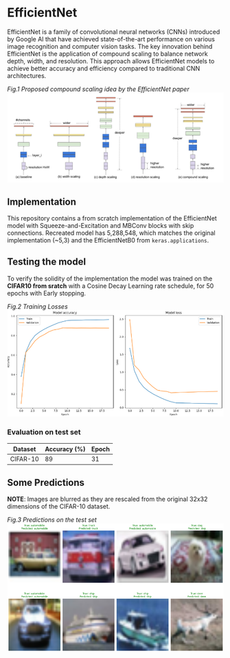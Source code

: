 # EfficientNet
EfficientNet is a family of convolutional neural networks (CNNs) introduced by Google AI that have achieved state-of-the-art performance on various image recognition and computer vision tasks. The key innovation behind EfficientNet is the application of compound scaling to balance network depth, width, and resolution. This approach allows EfficientNet models to achieve better accuracy and efficiency compared to traditional CNN architectures.

*Fig.1 Proposed compound scaling idea by the EfficientNet paper*
![Compound scaling](./readme_images/compound%20scaling.png)

## Implementation
This repository contains a from scratch implementation of the EfficientNet model with Squeeze-and-Excitation and MBConv blocks with skip connections. Recreated model has 5,288,548, which matches the original implementation (~5,3) and the EfficientNetB0 from `keras.applications`.

## Testing the model
To verify the solidity of the implementation the model was trained on the **CIFAR10 from sratch** with a Cosine Decay Learning rate schedule, for 50 epochs with Early stopping.

*Fig.2 Training Losses*
![Losses](./readme_images/losses.png)

### Evaluation on test set
| Dataset   | Accuracy (%) | Epoch |
|-----------|--------------|-------|
| CIFAR-10  | 89           | 31    |


## Some Predictions
**NOTE**: Images are blurred as they are rescaled from the original 32x32 dimensions of the CIFAR-10 dataset.

*Fig.3 Predictions on the test set*
![Predictions](./readme_images/predictions.png)

